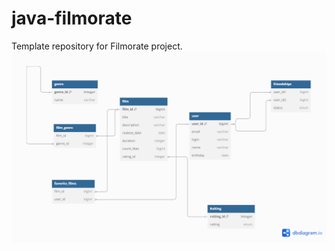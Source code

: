 # java-filmorate
Template repository for Filmorate project.
![Диаграмма базы данных.](https://github.com/savel11/java-filmorate/blob/diagramm/Untitled%20(1).png)
